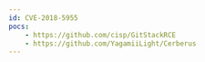 ```yaml
---
id: CVE-2018-5955
pocs:
    - https://github.com/cisp/GitStackRCE
    - https://github.com/YagamiiLight/Cerberus
---
```

